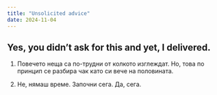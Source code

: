 ```yaml
---
title: "Unsolicited advice"
date: 2024-11-04
---
```


**Yes, you didn’t ask for this and yet, I delivered.**
-

1. Повечето неща са по-трудни от колкото изглеждат. Но, това по принцип се разбира чак като си вече на половината. 

2. Не, нямаш време. Започни сега. Да, сега.

<script src="https://utteranc.es/client.js"
        repo="wiseblondie/brum-thoughts-chain"
        issue-term="pathname"
        theme="github-light"
        crossorigin="anonymous"
        async>
</script>

